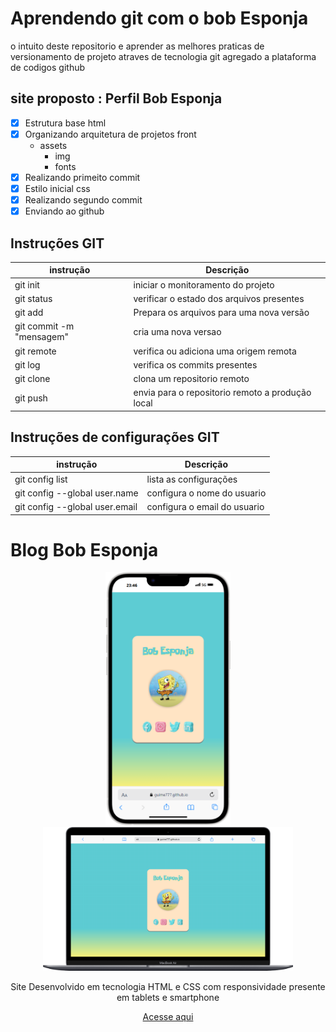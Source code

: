 # Aprendendo git com o bob Esponja

o intuito deste repositorio e aprender as melhores praticas de versionamento de projeto atraves de tecnologia git agregado a plataforma de codigos github

## site proposto : Perfil Bob Esponja

- [x] Estrutura base html
- [x] Organizando arquitetura de projetos front
    - assets
        - img
         - fonts
- [x] Realizando primeito commit
- [x] Estilo inicial css
- [x] Realizando segundo commit
- [x] Enviando ao github

## Instruções GIT

| instrução | Descrição |
|-|-|
|git init | iniciar o monitoramento do projeto |
|git status | verificar o estado dos arquivos presentes|
|git add | Prepara os arquivos para uma nova versão|
|git commit -m "mensagem" | cria uma nova versao|
|git remote |verifica ou adiciona uma origem remota|
|git log | verifica os commits presentes|
|git clone | clona um repositorio remoto|
|git push | envia para o repositorio remoto a produção local|

## Instruções de configurações GIT

| instrução | Descrição |
|-|-|
|git config list | lista as configurações |
|git config --global user.name | configura o nome do usuario|
|git config --global user.email | configura o email do usuario|

# Blog Bob Esponja

<div align=center>
    <img src="./assets/img/iPhone-14-Plus-guime777.github.io.png" width=200>
    <img src="./assets/img/Macbook-Air-guime777.github.io.png" width=400>
    
<div>

Site Desenvolvido em tecnologia HTML e CSS com responsividade presente em tablets e smartphone

[Acesse aqui](https://guime777.github.io/aulagit/)

